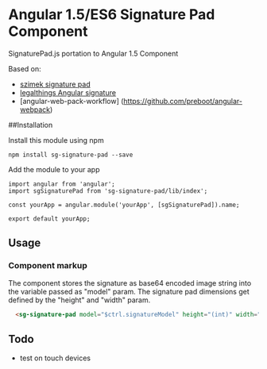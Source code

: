 # Angular 1.5/ES6 Signature Pad Component

SignaturePad.js portation to Angular 1.5 Component

Based on: 
  *   [szimek signature pad](https://github.com/szimek/signature_pad/) 
  *   [legalthings Angular signature](https://github.com/legalthings/angular-signature/blob/master/README.md)
  *   [angular-web-pack-workflow] (https://github.com/preboot/angular-webpack)


##Installation

Install this module using npm

    npm install sg-signature-pad --save
  
Add the module to your app

    import angular from 'angular';
    import sgSignaturePad from 'sg-signature-pad/lib/index';
    
    const yourApp = angular.module('yourApp', [sgSignaturePad]).name;
  
    export default yourApp;
  
## Usage

### Component markup
 The component stores the signature as base64 encoded image string into the variable passed as "model" param.
 The signature pad dimensions get defined by the "height" and "width" param.
```html
  <sg-signature-pad model="$ctrl.signatureModel" height="(int)" width="(int)"></sg-signature-pad>
```

## Todo
* test on touch devices

